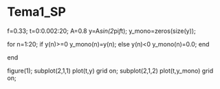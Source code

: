  # Tema1_SP

f=0.33;
t=0:0.002:20;
A=0.8
y=A*sin(2*pi*f*t);
y_mono=zeros(size(y));

for n=1:20;
    if y(n)>=0
        y_mono(n)=y(n);
    else y(n)<0
            y_mono(n)=0.0;
    end
         
end

figure(1);
subplot(2,1,1)
plot(t,y)
grid on;
subplot(2,1,2)
plot(t,y_mono)
grid on;
